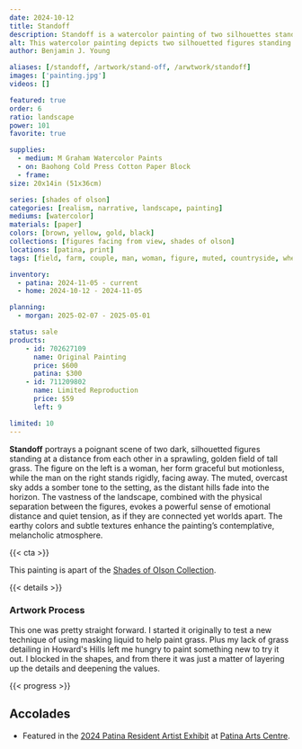 ```yaml
---
date: 2024-10-12
title: Standoff
description: Standoff is a watercolor painting of two silhouettes standing in a golden field, highlighting the tenseness of the couple.
alt: This watercolor painting depicts two silhouetted figures standing apart in a vast, golden field under a cloudy sky, creating a mood of quiet tension and isolation against a distant mountainous backdrop.
author: Benjamin J. Young

aliases: [/standoff, /artwork/stand-off, /arwtwork/standoff]
images: ['painting.jpg']
videos: []

featured: true
order: 6
ratio: landscape
power: 101
favorite: true

supplies:
  - medium: M Graham Watercolor Paints
  - on: Baohong Cold Press Cotton Paper Block
  - frame: 
size: 20x14in (51x36cm)

series: [shades of olson]
categories: [realism, narrative, landscape, painting]
mediums: [watercolor]
materials: [paper]
colors: [brown, yellow, gold, black]
collections: [figures facing from view, shades of olson]
locations: [patina, print]
tags: [field, farm, couple, man, woman, figure, muted, countryside, wheat, outdoors, autumn, tension, rustic, melancholy, number twenty]

inventory:
  - patina: 2024-11-05 - current
  - home: 2024-10-12 - 2024-11-05

planning:
  - morgan: 2025-02-07 - 2025-05-01

status: sale
products:
    - id: 702627109
      name: Original Painting
      price: $600
      patina: $300
    - id: 711209802
      name: Limited Reproduction
      price: $59
      left: 9

limited: 10
---
```


**Standoff** portrays a poignant scene of two dark, silhouetted figures standing at a distance from each other in a sprawling, golden field of tall grass. The figure on the left is a woman, her form graceful but motionless, while the man on the right stands rigidly, facing away. The muted, overcast sky adds a somber tone to the setting, as the distant hills fade into the horizon. The vastness of the landscape, combined with the physical separation between the figures, evokes a powerful sense of emotional distance and quiet tension, as if they are connected yet worlds apart. The earthy colors and subtle textures enhance the painting’s contemplative, melancholic atmosphere.

<!--more-->

{{< cta >}}

This painting is apart of the [Shades of Olson Collection](/collections/shades-of-olson).

{{< details >}}

### Artwork Process ###

This one was pretty straight forward. I started it originally to test a new technique of using masking liquid to help paint grass. Plus my lack of grass detailing in Howard's Hills left me hungry to paint something new to try it out. I blocked in the shapes, and from there it was just a matter of layering up the details and deepening the values.

{{< progress >}}

## Accolades ##

* Featured in the [2024 Patina Resident Artist Exhibit](https://www.facebook.com/events/512553025101953) at [Patina Arts Centre](https://www.patinaartscentre.com).